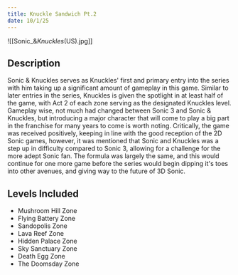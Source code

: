 ```yaml
---
title: Knuckle Sandwich Pt.2
date: 10/1/25
---
```



![[Sonic_&_Knuckles_(US).jpg]]

## Description

Sonic & Knuckles serves as Knuckles' first and primary entry into the series with him taking up a significant amount of gameplay in this game. Similar to later entries in the series, Knuckles is given the spotlight in at least half of the game, with Act 2 of each zone serving as the designated Knuckles level. Gameplay wise, not much had changed between Sonic 3 and Sonic & Knuckles, but introducing a major character that will come to play a big part in the franchise for many years to come is worth noting. Critically, the game was received positively, keeping in line with the good reception of the 2D Sonic games, however, it was mentioned that Sonic and Knuckles was a step up in difficulty compared to Sonic 3, allowing for a challenge for the more adept Sonic fan. The formula was largely the same, and this would continue for one more game before the series would begin dipping it's toes into other avenues, and giving way to the future of 3D Sonic.

## Levels Included
- Mushroom Hill Zone
- Flying Battery Zone
- Sandopolis Zone
- Lava Reef Zone
- Hidden Palace Zone
- Sky Sanctuary Zone
- Death Egg Zone
- The Doomsday Zone
